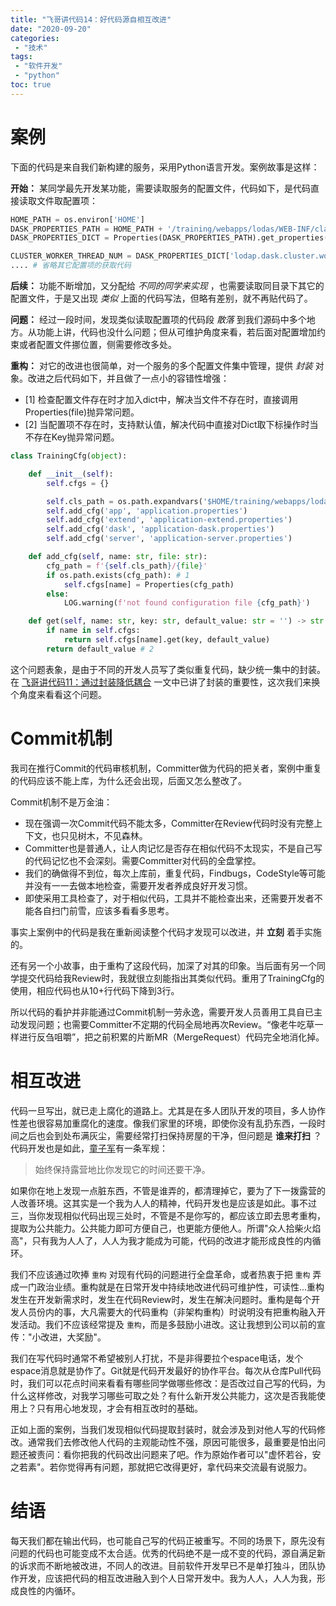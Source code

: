 ```yaml
---
title: "飞哥讲代码14：好代码源自相互改进"
date: "2020-09-20"
categories:
 - "技术"
tags:
 - "软件开发"
 - "python"
toc: true
---
```


# 案例

下面的代码是来自我们新构建的服务，采用Python语言开发。案例故事是这样：

**开始：** 某同学最先开发某功能，需要读取服务的配置文件，代码如下，是代码直接读取文件取配置项：

```python
HOME_PATH = os.environ['HOME']
DASK_PROPERTIES_PATH = HOME_PATH + '/training/webapps/lodas/WEB-INF/classes/application-dask.properties'
DASK_PROPERTIES_DICT = Properties(DASK_PROPERTIES_PATH).get_properties()

CLUSTER_WORKER_THREAD_NUM = DASK_PROPERTIES_DICT['lodap.dask.cluster.worker.nthreads']
.... # 省略其它配置项的获取代码
```

**后续：** 功能不断增加，又分配给 *不同的同学来实现* ，也需要读取同目录下其它的配置文件，于是又出现 *类似* 上面的代码写法，但略有差别，就不再贴代码了。

**问题：** 经过一段时间，发现类似读取配置项的代码段 *散落* 到我们源码中多个地方。从功能上讲，代码也没什么问题；但从可维护角度来看，若后面对配置增加约束或者配置文件挪位置，侧需要修改多处。

**重构：** 对它的改进也很简单，对一个服务的多个配置文件集中管理，提供 *封装* 对象。改进之后代码如下，并且做了一点小的容错性增强：
 
 - [1] 检查配置文件存在时才加入dict中，解决当文件不存在时，直接调用Properties(file)抛异常问题。
 - [2] 当配置项不存在时，支持默认值，解决代码中直接对Dict取下标操作时当不存在Key抛异常问题。

<!--more-->
```python
class TrainingCfg(object):

    def __init__(self):
        self.cfgs = {}

        self.cls_path = os.path.expandvars('$HOME/training/webapps/lodaps/WEB-INF/classes')
        self.add_cfg('app', 'application.properties')
        self.add_cfg('extend', 'application-extend.properties')
        self.add_cfg('dask', 'application-dask.properties')
        self.add_cfg('server', 'application-server.properties')

    def add_cfg(self, name: str, file: str):
        cfg_path = f'{self.cls_path}/{file}'
        if os.path.exists(cfg_path): # 1
            self.cfgs[name] = Properties(cfg_path)
        else:
            LOG.warning(f'not found configuration file {cfg_path}')

    def get(self, name: str, key: str, default_value: str = '') -> str:
        if name in self.cfgs:
            return self.cfgs[name].get(key, default_value)
        return default_value # 2
```

这个问题表象，是由于不同的开发人员写了类似重复代码，缺少统一集中的封装。在 [飞哥讲代码11：通过封装降低耦合](/post/technical/2020/0808_code/) 一文中已讲了封装的重要性，这次我们来换个角度来看看这个问题。


# Commit机制

我司在推行Commit的代码审核机制，Committer做为代码的把关者，案例中重复的代码应该不能上库，为什么还会出现，后面又怎么整改了。

Commit机制不是万金油：

 - 现在强调一次Commit代码不能太多，Committer在Review代码时没有完整上下文，也只见树木，不见森林。
 - Committer也是普通人，让人肉记忆是否存在相似代码不太现实，不是自己写的代码记忆也不会深刻。需要Committer对代码的全盘掌控。
 - 我们的确做得不到位，每次上库前，重复代码，Findbugs，CodeStyle等可能并没有一一去做本地检查，需要开发者养成良好开发习惯。
 - 即使采用工具检查了，对于相似代码，工具并不能检查出来，还需要开发者不能各自扫门前雪，应该多看看多思考。

事实上案例中的代码是我在重新阅读整个代码才发现可以改进，并 **立刻** 着手实施的。

还有另一个小故事，由于重构了这段代码，加深了对其的印象。当后面有另一个同学提交代码给我Review时，我就很立刻能指出其类似代码。重用了TrainingCfg的使用，相应代码也从10+行代码下降到3行。

所以代码的看护并非能通过Commit机制一劳永逸，需要开发人员善用工具自已主动发现问题；也需要Committer不定期的代码全局地再次Review。“像老牛吃草一样进行反刍咀嚼”，把之前积累的片断MR（MergeRequest）代码完全地消化掉。

# 相互改进

代码一旦写出，就已走上腐化的道路上。尤其是在多人团队开发的项目，多人协作性差也很容易加重腐化的速度。像我们家里的环境，即使你没有乱扔东西，一段时间之后也会到处布满灰尘，需要经常打扫保持房屋的干净，但问题是 __谁来打扫__ ？代码开发也是如此，[童子军](https://baike.baidu.com/item/%E7%AB%A5%E5%AD%90%E5%86%9B/381456?fr=aladdin)有一条军规：

> 始终保持露营地比你发现它的时间还要干净。

如果你在地上发现一点脏东西，不管是谁弄的，都清理掉它，要为了下一拨露营的人改善环境。这其实是一个我为人人的精神，代码开发也是应该是如此。事不过三，当你发现相似代码出现三处时，不管是不是你写的，都应该立即去思考重构，提取为公共能力。公共能力即可方便自己，也更能方便他人。所谓"众人拾柴火焰高"，只有我为人人了，人人为我才能成为可能，代码的改进才能形成良性的内循环。

我们不应该通过吹捧 `重构` 对现有代码的问题进行全盘革命，或者热衷于把 `重构` 弄成一门政治业绩。重构就是在日常开发中持续地改进代码可维护性，可读性...重构发生在开发新需求时，发生在代码Review时，发生在解决问题时。重构是每个开发人员份内的事，大凡需要大的代码重构（非架构重构）时说明没有把重构融入开发活动。我们不应该经常提及 `重构`，而是多鼓励小进改。这让我想到公司以前的宣传："小改进，大奖励"。

我们在写代码时通常不希望被别人打扰，不是非得要拉个espace电话，发个espace消息就是协作了。Git就是代码开发最好的协作平台。每次从仓库Pull代码时，我们可以花点时间来看看有哪些同学做哪些修改：是否改过自己写的代码，为什么这样修改，对我学习哪些可取之处？有什么新开发公共能力，这次是否我能使用上？只有用心地发现，才会有相互改时的基础。

正如上面的案例，当我们发现相似代码提取封装时，就会涉及到对他人写的代码修改。通常我们去修改他人代码的主观能动性不强，原因可能很多，最重要是怕出问题还被责问：看你把我的代码改出问题来了吧。作为原始作者可以"虚怀若谷，安之若素"。若你觉得再有问题，那就把它改得更好，拿代码来交流最有说服力。

# 结语

每天我们都在输出代码，也可能自己写的代码正被重写。不同的场景下，原先没有问题的代码也可能变成不太合适。优秀的代码绝不是一成不变的代码，源自满足新的诉求而不断地被改进，不同人的改进。目前软件开发早已不是单打独斗，团队协作开发，应该把代码的相互改进融入到个人日常开发中。我为人人，人人为我，形成良性的内循环。
